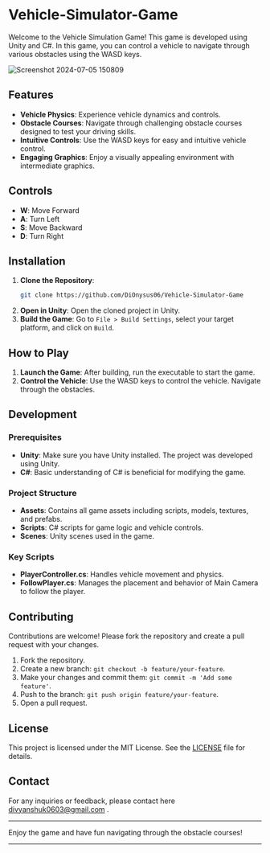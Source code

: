 # Vehicle-Simulator-Game

Welcome to the Vehicle Simulation Game! This game is developed using Unity and C#. In this game, you can control a vehicle to navigate through various obstacles using the WASD keys.

![Screenshot 2024-07-05 150809](https://github.com/DiOnysus06/Vehicle-Simulator-Game/assets/135935472/9bc9e073-b0bc-477c-a3c5-82f4670670c0)


## Features

- **Vehicle Physics**: Experience vehicle dynamics and controls.
- **Obstacle Courses**: Navigate through challenging obstacle courses designed to test your driving skills.
- **Intuitive Controls**: Use the WASD keys for easy and intuitive vehicle control.
- **Engaging Graphics**: Enjoy a visually appealing environment with intermediate graphics.

## Controls

- **W**: Move Forward
- **A**: Turn Left
- **S**: Move Backward
- **D**: Turn Right

## Installation

1. **Clone the Repository**: 
   ```sh
   git clone https://github.com/DiOnysus06/Vehicle-Simulator-Game
   ```
2. **Open in Unity**: Open the cloned project in Unity.
3. **Build the Game**: Go to `File > Build Settings`, select your target platform, and click on `Build`.

## How to Play

1. **Launch the Game**: After building, run the executable to start the game.
2. **Control the Vehicle**: Use the WASD keys to control the vehicle. Navigate through the obstacles.

## Development

### Prerequisites

- **Unity**: Make sure you have Unity installed. The project was developed using Unity.
- **C#**: Basic understanding of C# is beneficial for modifying the game.

### Project Structure

- **Assets**: Contains all game assets including scripts, models, textures, and prefabs.
- **Scripts**: C# scripts for game logic and vehicle controls.
- **Scenes**: Unity scenes used in the game.

### Key Scripts

- **PlayerController.cs**: Handles vehicle movement and physics.
- **FollowPlayer.cs**: Manages the placement and behavior of Main Camera to follow the player.

## Contributing

Contributions are welcome! Please fork the repository and create a pull request with your changes.

1. Fork the repository.
2. Create a new branch: `git checkout -b feature/your-feature`.
3. Make your changes and commit them: `git commit -m 'Add some feature'`.
4. Push to the branch: `git push origin feature/your-feature`.
5. Open a pull request.

## License

This project is licensed under the MIT License. See the [LICENSE](LICENSE) file for details.

## Contact

For any inquiries or feedback, please contact here divyanshuk0603@gmail.com .

---

Enjoy the game and have fun navigating through the obstacle courses!

---
